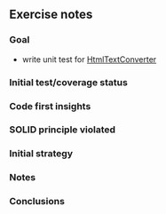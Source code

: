## Exercise notes
### Goal
- write unit test for [HtmlTextConverter](./src/TelemetrySystem/TelemetryDiagnosticControls.php)

### Initial test/coverage status


### Code first insights


### SOLID principle violated


### Initial strategy

### Notes


### Conclusions
